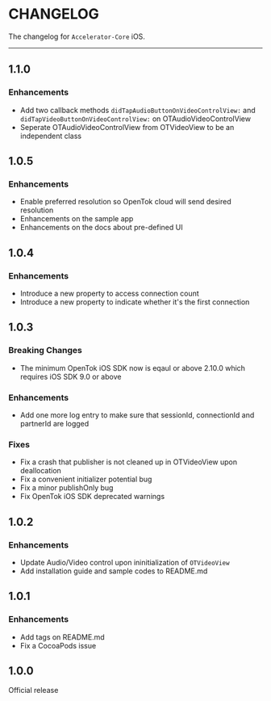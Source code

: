 # CHANGELOG

The changelog for `Accelerator-Core` iOS.

--------------------------------------

1.1.0
-----

### Enhancements

- Add two callback methods `didTapAudioButtonOnVideoControlView:` and `didTapVideoButtonOnVideoControlView:` on OTAudioVideoControlView
- Seperate OTAudioVideoControlView from OTVideoView to be an independent class

1.0.5
-----

### Enhancements

- Enable preferred resolution so OpenTok cloud will send desired resolution
- Enhancements on the sample app
- Enhancements on the docs about pre-defined UI

1.0.4
-----

### Enhancements

- Introduce a new property to access connection count
- Introduce a new property to indicate whether it's the first connection

1.0.3
-----

### Breaking Changes

- The minimum OpenTok iOS SDK now is eqaul or above 2.10.0 which requires iOS SDK 9.0 or above

### Enhancements

- Add one more log entry to make sure that sessionId, connectionId and partnerId are logged

### Fixes

- Fix a crash that publisher is not cleaned up in OTVideoView upon deallocation
- Fix a convenient initializer potential bug
- Fix a minor publishOnly bug
- Fix OpenTok iOS SDK deprecated warnings

1.0.2
-----

### Enhancements

- Update Audio/Video control upon ininitialization of `OTVideoView`
- Add installation guide and sample codes to README.md

1.0.1
-----

### Enhancements

- Add tags on README.md
- Fix a CocoaPods issue

1.0.0
-----

Official release
